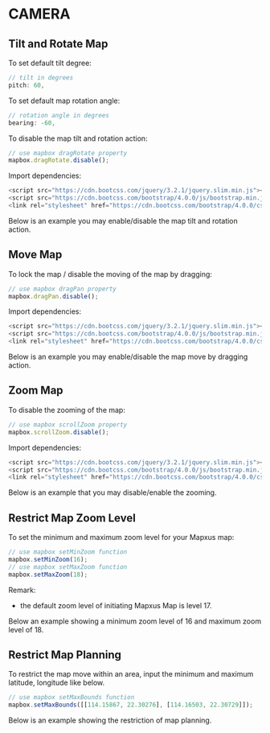 # CAMERA

## Tilt and Rotate Map

To set default tilt degree:

```js
// tilt in degrees
pitch: 60,
```

To set default map rotation angle:

```js
// rotation angle in degrees
bearing: -60,
```

To disable the map tilt and rotation action:

```js
// use mapbox dragRotate property
mapbox.dragRotate.disable();
```

Import dependencies:

```js
<script src="https://cdn.bootcss.com/jquery/3.2.1/jquery.slim.min.js"></script>
<script src="https://cdn.bootcss.com/bootstrap/4.0.0/js/bootstrap.min.js"></script>
<link rel="stylesheet" href="https://cdn.bootcss.com/bootstrap/4.0.0/css/bootstrap.min.css">
```

Below is an example you may enable/disable the map tilt and rotation action.

<script async src="//jsfiddle.net/Mapxus/k38pjyru/embed/result,js,css,html/"></script>



## Move Map

To lock the map / disable the moving of the map by dragging:

```js
// use mapbox dragPan property
mapbox.dragPan.disable();
```

Import dependencies:

```js
<script src="https://cdn.bootcss.com/jquery/3.2.1/jquery.slim.min.js"></script>
<script src="https://cdn.bootcss.com/bootstrap/4.0.0/js/bootstrap.min.js"></script>
<link rel="stylesheet" href="https://cdn.bootcss.com/bootstrap/4.0.0/css/bootstrap.min.css">
```


Below is an example you may enable/disable the map move by dragging action.

<script async src="//jsfiddle.net/Mapxus/863hdqw2/embed/result,js,css,html/"></script>



## Zoom Map

To disable the zooming of the map:

```js
// use mapbox scrollZoom property
mapbox.scrollZoom.disable();
```

Import dependencies:

```js
<script src="https://cdn.bootcss.com/jquery/3.2.1/jquery.slim.min.js"></script>
<script src="https://cdn.bootcss.com/bootstrap/4.0.0/js/bootstrap.min.js"></script>
<link rel="stylesheet" href="https://cdn.bootcss.com/bootstrap/4.0.0/css/bootstrap.min.css">
```


Below is an example that you may disable/enable the zooming.

<script async src="//jsfiddle.net/Mapxus/vjamph0k/embed/result,js,css,html/"></script>



## Restrict Map Zoom Level

To set the minimum and maximum zoom level for your Mapxus map:

```js
// use mapbox setMinZoom function
mapbox.setMinZoom(16);
// use mapbox setMaxZoom function
mapbox.setMaxZoom(18);
```

Remark:

- the default zoom level of initiating Mapxus Map is level 17.

Below an example showing a minimum zoom level of 16 and maximum zoom level of 18.

<script async src="//jsfiddle.net/Mapxus/k6cj8pyq/embed/result,js,css,html/"></script>


## Restrict Map Planning

To restrict the map move within an area, input the minimum and maximum latitude, longitude like below.

```js
// use mapbox setMaxBounds function
mapbox.setMaxBounds([[114.15867, 22.30276], [114.16503, 22.30729]]);
```

Below is an example showing the restriction of map planning.

<script async src="//jsfiddle.net/Mapxus/5voerady/embed/result,js,css,html/"></script>
